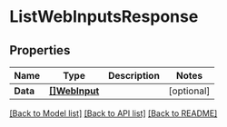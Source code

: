# ListWebInputsResponse

## Properties
Name | Type | Description | Notes
------------ | ------------- | ------------- | -------------
**Data** | [**[]WebInput**](WebInput.md) |  | [optional] 

[[Back to Model list]](../README.md#documentation-for-models) [[Back to API list]](../README.md#documentation-for-api-endpoints) [[Back to README]](../README.md)


